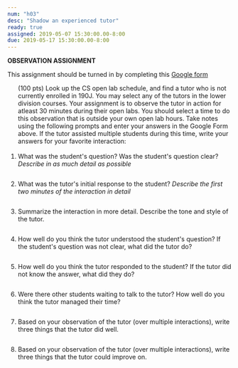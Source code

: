 ```yaml
---
num: "h03"
desc: "Shadow an experienced tutor"
ready: true 
assigned: 2019-05-07 15:30:00.00-8:00
due: 2019-05-17 15:30:00.00-8:00
---
```


<b>OBSERVATION ASSIGNMENT</b>

This assignment should be turned in by completing this [Google form](https://forms.gle/EM9h9stmsJPWEdpQ7)

<ol> (100 pts) Look up the CS open lab schedule, and find a tutor who is not currently enrolled in 190J. You may select any of the tutors in the lower division courses. Your assignment is to observe the tutor in action for atleast 30 minutes during their open labs. You should select a time to do this observation that is outside your own open lab hours. Take notes using the following prompts and enter your answers in the Google Form above. If the tutor assisted multiple students during this time, write your answers for your favorite interaction:
<br>
<br>

<li style="padding-bottom:2em;"> What was the student's question? Was the student's question clear? <i>Describe in as much detail as possible</i>


<li style="padding-bottom:2em;"> What was the tutor's initial response to the student? <i>Describe the first two minutes of the interaction in detail</i>
</li>

<li style="padding-bottom:2em;"> Summarize the interaction in more detail. Describe the tone and style of the tutor.
</li>

<li style="padding-bottom:2em;"> How well do you think the tutor understood the student's question? If the student's question was not clear, what did the tutor do?
</li>

<li style="padding-bottom:2em;"> How well do you think the tutor responded to the student? If the tutor did not know the answer, what did they do?
</li>


<li style="padding-bottom:2em;"> Were there other students waiting to talk to the tutor? How well do you think the tutor managed their time?   
</li>

<li style="padding-bottom:2em;"> Based on your observation of the tutor (over multiple interactions), write three things that the tutor did well. 
</li>

<li style="padding-bottom:2em;"> Based on your observation of the tutor (over multiple interactions), write three things that the tutor could improve on. 
</li>






